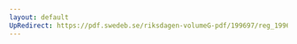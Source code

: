 ```yaml
---
layout: default
UpRedirect: https://pdf.swedeb.se/riksdagen-volumeG-pdf/199697/reg_199697/reg_199697_0069.pdf
---
```

